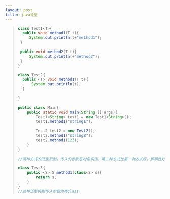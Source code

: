 ```yaml
---
layout: post
title: java泛型
---
```


> ```java
> class Test1<T>{
> 	public void method1(T t){
>      System.out.println(t+"method1");
>  }
> 
>  public void method2(T t){
>      System.out.println(+"method2");
>  }
> }
> 
> class Test2{
> 	public <T> void method1(T t){
>     	System.out.println(t);
> 	}
>     
> }
> 
> public class Main{
>     public static void main(String [] args){
>         Test1<String> test1 = new Test1<String>();
>         test1.method1("string1");
>         
>         Test2 test2 = new Test2();
>         test2.method1("string2");
>         test2.method1(123);
>     }
> }
> 
> //两种方式的泛型机制，传入的参数是对象实例，第二种方式比第一种方式好，解耦性好
> 
> class Test3{
>     public <S> S method1(class<S> s){
>         return s;
>     }
> }
> //这种泛型机制传入参数为类class
> ```
>
> 

